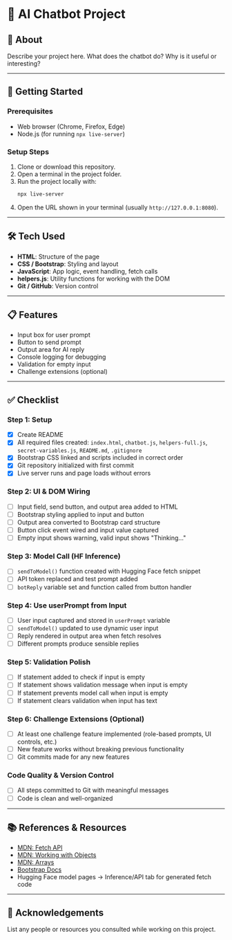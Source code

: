 # 🧪 AI Chatbot Project

## 📖 About  
Describe your project here. What does the chatbot do? Why is it useful or interesting?  

---

## 🚀 Getting Started  

### Prerequisites  
- Web browser (Chrome, Firefox, Edge)  
- Node.js (for running `npx live-server`)  

### Setup Steps  
1. Clone or download this repository.  
2. Open a terminal in the project folder.  
3. Run the project locally with:  
   ```bash
   npx live-server
   ```  
4. Open the URL shown in your terminal (usually `http://127.0.0.1:8080`).  

---

## 🛠️ Tech Used  
- **HTML**: Structure of the page  
- **CSS / Bootstrap**: Styling and layout  
- **JavaScript**: App logic, event handling, fetch calls  
- **helpers.js**: Utility functions for working with the DOM  
- **Git / GitHub**: Version control  

---

## 📋 Features  
- Input box for user prompt  
- Button to send prompt  
- Output area for AI reply  
- Console logging for debugging  
- Validation for empty input  
- Challenge extensions (optional)  

---

## ✅ Checklist  

### Step 1: Setup  
- [x] Create README  
- [X] All required files created: `index.html`, `chatbot.js`, `helpers-full.js`, `secret-variables.js`, `README.md`, `.gitignore`  
- [X] Bootstrap CSS linked and scripts included in correct order  
- [X] Git repository initialized with first commit  
- [X] Live server runs and page loads without errors  

### Step 2: UI & DOM Wiring  
- [ ] Input field, send button, and output area added to HTML  
- [ ] Bootstrap styling applied to input and button  
- [ ] Output area converted to Bootstrap card structure  
- [ ] Button click event wired and input value captured  
- [ ] Empty input shows warning, valid input shows "Thinking…"  

### Step 3: Model Call (HF Inference)  
- [ ] `sendToModel()` function created with Hugging Face fetch snippet  
- [ ] API token replaced and test prompt added  
- [ ] `botReply` variable set and function called from button handler  

### Step 4: Use userPrompt from Input  
- [ ] User input captured and stored in `userPrompt` variable  
- [ ] `sendToModel()` updated to use dynamic user input  
- [ ] Reply rendered in output area when fetch resolves  
- [ ] Different prompts produce sensible replies  

### Step 5: Validation Polish  
- [ ] If statement added to check if input is empty  
- [ ] If statement shows validation message when input is empty  
- [ ] If statement prevents model call when input is empty  
- [ ] If statement clears validation when input has text  

### Step 6: Challenge Extensions (Optional)  
- [ ] At least one challenge feature implemented (role-based prompts, UI controls, etc.)  
- [ ] New feature works without breaking previous functionality  
- [ ] Git commits made for any new features  

### Code Quality & Version Control  
- [ ] All steps committed to Git with meaningful messages  
- [ ] Code is clean and well-organized  

---

## 📚 References & Resources  
- [MDN: Fetch API](https://developer.mozilla.org/en-US/docs/Web/API/Fetch_API)  
- [MDN: Working with Objects](https://developer.mozilla.org/en-US/docs/Learn/JavaScript/Objects/Basics)  
- [MDN: Arrays](https://developer.mozilla.org/en-US/docs/Learn/JavaScript/First_steps/Arrays)  
- [Bootstrap Docs](https://getbootstrap.com/docs/5.3/getting-started/introduction/)  
- Hugging Face model pages → Inference/API tab for generated fetch code  

---

## 🙌 Acknowledgements  
List any people or resources you consulted while working on this project.  
